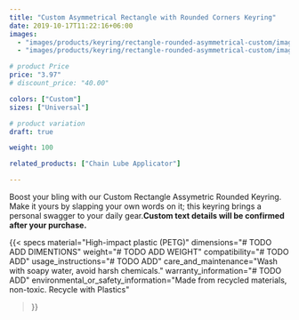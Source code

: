 ```yaml
---
title: "Custom Asymmetrical Rectangle with Rounded Corners Keyring"
date: 2019-10-17T11:22:16+06:00
images:
  - "images/products/keyring/rectangle-rounded-asymmetrical-custom/image1.png"
  - "images/products/keyring/rectangle-rounded-asymmetrical-custom/image1.gif"

# product Price
price: "3.97"
# discount_price: "40.00"

colors: ["Custom"]
sizes: ["Universal"]

# product variation
draft: true

weight: 100

related_products: ["Chain Lube Applicator"]

---
```


Boost your bling with our Custom Rectangle Assymetric Rounded Keyring. Make it yours by slapping your own words on it; this keyring brings a personal swagger to your daily gear.**Custom text details will be confirmed after your purchase.**

{{< specs
    material="High-impact plastic (PETG)"
    dimensions="# TODO ADD DIMENTIONS"
    weight="# TODO ADD WEIGHT"
    compatibility="# TODO ADD"
    usage_instructions="# TODO ADD"
    care_and_maintenance="Wash with soapy water, avoid harsh chemicals."
    warranty_information="# TODO ADD"
    environmental_or_safety_information="Made from recycled materials, non-toxic. Recycle with Plastics"
>}}
